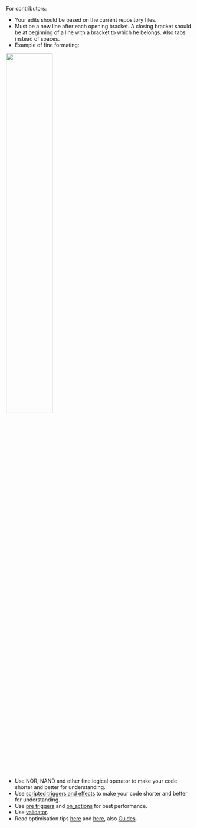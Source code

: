 For contributors:
<ul>
<li>Your edits should be based on the current repository files.
<li>Must be a new line after each opening bracket. A closing bracket should be at beginning of a line with a bracket to which he belongs. Also tabs instead of spaces.
<li>Example of fine formating:
</ul>
<img src="http://puu.sh/xjh7u/5810c4d3ce.png" width="50%">
<ul>
<li>Use NOR, NAND and other fine logical operator to make your code shorter and better for understanding.
<li>Use <a href="http://www.ckiiwiki.com/Scripting#Scripted_block/">scripted triggers and effects</a> to make your code shorter and better for understanding.
<li>Use <a href="http://www.ckiiwiki.com/Event_modding#Pre-triggers">pre triggers</a> and <a href="http://www.ckiiwiki.com/Event_modding#On_action_events">on_actions</a> for best performance.
<li>Use <a href="https://forum.paradoxplaza.com/forum/index.php?threads/the-validator-find-errors-quickly-and-with-minimal-pain.597480/">validator</a>.
<li>Read optimisation tips <a href="https://forum.paradoxplaza.com/forum/index.php?threads/official-mod-optimization-tips.962056/">here</a> and <a href="https://forum.paradoxplaza.com/forum/index.php?threads/optimizing-events-decisions.886087/">here</a>, also <a href="https://forum.paradoxplaza.com/forum/index.php?threads/list-of-mods-guides-utilities.847776/#post-19104090">Guides</a>.
</ul>
